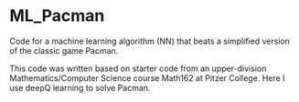 # ML_Pacman
Code for a machine learning algorithm (NN) that beats a simplified version of the classic game Pacman.

This code was written based on starter code from an upper-division Mathematics/Computer Science course Math162 at Pitzer College. Here I use deepQ learning to solve Pacman.

